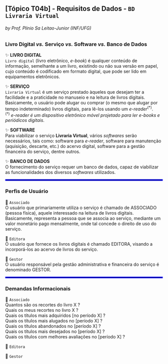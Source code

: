 ## [Tópico T04b] - Requisitos de Dados - `BD Livraria Virtual`
###### *by Prof. Plinio Sa Leitao-Junior (INF/UFG)*

### Livro Digital _vs._ Serviço _vs._ Software _vs._ Banco de Dados

:sparkles: **LIVRO DIGITAL**<br>
`Livro digital` (livro eletrônico, _e-book_) é qualquer conteúdo de informação, semelhante a um livro, existindo ou não sua versão em papel, cujo conteúdo é codificado em formato digital, que pode ser lido em equipamentos eletrônicos.

:sparkles: **SERVIÇO**<br>
`Livraria Virtual` é um serviço prestado àqueles que desejam ter a facilidade e a praticidade no manuseio e na leitura de livros digitais. Basicamente, o usuário pode alugar ou comprar (o mesmo que alugar por tempo indeterminado) livros digitais, para lê-los usando um _e-reader_<sup>(\*)</sup>.<br>
<sup>(\*)</sup> _e-reader é um dispositivo eletrônico móvel projetado para ler e-books e periódicos digitais_.

:sparkles: **SOFTWARE**<br>
Para viabilizar o serviço **Livraria Virtual**, vários _softwares_ serão necessários, tais como: software para _e-reader_, software para manutenção (aquisição, descarte, etc.) do acervo digital, software para a gestão financeira do serviço, dentre outros.

:sparkles: **BANCO DE DADOS**<br>
O fornecimento do serviço requer um banco de dados, capaz de viabilizar as funcionalidades dos diversos _softwares_ utilizados.

<hr style="border:2px solid blue">

### Perfis de Usuário

:star2: `Associado`<br>
O usuário que primariamente utiliza o serviço é chamado de ASSOCIADO (pessoa física), aquele interessado na leitura de livros digitais. Basicamente, representa a pessoa que se associa ao serviço, mediante um valor monetário pago mensalmente, onde tal concede o direito de uso do serviço.

:star2: `Editora`<br>
O usuário que fornece os livros digitais é chamado EDITORA, visando a incorporá-los ao acervo de livros do serviço.

:star2: `Gestor`<br>
O usuário responsável pela gestão administrativa e financeira do serviço é denominado GESTOR.

<hr style="border:2px solid blue">

### Demandas Informacionais

:star2: `Associado`<br>
Quantos são os recortes do livro X ?<br>
Quais os meus recortes no livro X ?<br>
Quais os títulos mais adquiridos [no período X] ?<br>
Quais os títulos mais alugados no [período X] ?<br>
Quais os títulos abandonados no [período X] ?<br>
Quais os títulos mais desejados no [período X] ?<br>
Quais os títulos com melhores avaliações no [período X] ?<br>

:star2: `Editora`<br>

:star2: `Gestor`<br>
